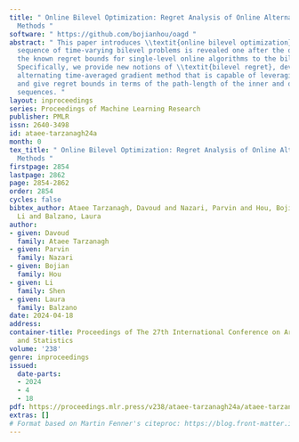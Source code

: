 ```yaml
---
title: " Online Bilevel Optimization: Regret Analysis of Online Alternating Gradient
  Methods "
software: " https://github.com/bojianhou/oagd "
abstract: " This paper introduces \\textit{online bilevel optimization} in which a
  sequence of time-varying bilevel problems is revealed one after the other. We extend
  the known regret bounds for single-level online algorithms to the bilevel setting.
  Specifically, we provide new notions of \\textit{bilevel regret}, develop an online
  alternating time-averaged gradient method that is capable of leveraging smoothness,
  and give regret bounds in terms of the path-length of the inner and outer minimizer
  sequences. "
layout: inproceedings
series: Proceedings of Machine Learning Research
publisher: PMLR
issn: 2640-3498
id: ataee-tarzanagh24a
month: 0
tex_title: " Online Bilevel Optimization: Regret Analysis of Online Alternating Gradient
  Methods "
firstpage: 2854
lastpage: 2862
page: 2854-2862
order: 2854
cycles: false
bibtex_author: Ataee Tarzanagh, Davoud and Nazari, Parvin and Hou, Bojian and Shen,
  Li and Balzano, Laura
author:
- given: Davoud
  family: Ataee Tarzanagh
- given: Parvin
  family: Nazari
- given: Bojian
  family: Hou
- given: Li
  family: Shen
- given: Laura
  family: Balzano
date: 2024-04-18
address:
container-title: Proceedings of The 27th International Conference on Artificial Intelligence
  and Statistics
volume: '238'
genre: inproceedings
issued:
  date-parts:
  - 2024
  - 4
  - 18
pdf: https://proceedings.mlr.press/v238/ataee-tarzanagh24a/ataee-tarzanagh24a.pdf
extras: []
# Format based on Martin Fenner's citeproc: https://blog.front-matter.io/posts/citeproc-yaml-for-bibliographies/
---
```

